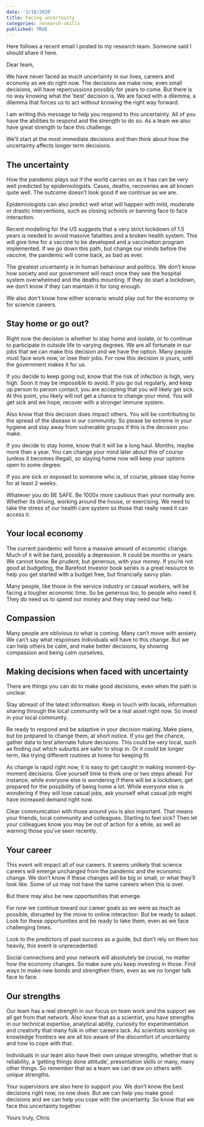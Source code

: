 ```yaml
---
date: '3/18/2020'
title: Facing uncertainty
categories: research-skills
published: TRUE
---
```


Here follows a recent email I posted to my research team. Someone said I should share it here.

Dear team,

We have never faced as much uncertainty in our lives, careers and economy as we do right now. The decisions we make now, even small decisions, will have repercussions possibly for years to come. But there is no way knowing what the ‘best’ decision is. We are faced with a dilemma, a dilemma that forces us to act without knowing the right way forward.

I am writing this message to help you respond to this uncertainty. All of you have the abilities to respond and the strength to do so. As a team we also have great strength to face this challenge.

We’ll start at the most immediate decisions and then think about how the uncertainty affects longer term decisions.

## The uncertainty

How the pandemic plays out if the world carries on as it has can be very well predicted by epidemiologists. Cases, deaths, recoveries are all known quite well. The outcome doesn’t look good if we continue as we are.  

Epidemiologists can also predict well what will happen with mild, moderate or drastic interventions, such as closing schools or banning face to face interaction.

Recent modelling for the US suggests that a very strict lockdown of 1.5 years is needed to avoid massive fatalities and a broken health system. This will give time for a vaccine to be developed and a vaccination program implemented. If we go down this path, but change our minds before the vaccine, the pandemic will come back, as bad as ever.

The greatest uncertainty is in human behaviour and politics. We don’t know how society and our government will react once they see the hospital system overwhelmed and the deaths mounting. If they do start a lockdown, we don’t know if they can maintain it for long enough.

We also don’t know how either scenario would play out for the economy or for science careers.  

## Stay home or go out?

Right now the decision is whether to stay home and isolate, or to continue to participate in outside life to varying degrees. We are all fortunate in our jobs that we can make this decision and we have the option. Many people must face work now, or lose their jobs. For now this decision is yours, until the government makes it for us.

If you decide to keep going out, know that the risk of infection is high, very high. Soon it may be impossible to avoid. If you go out regularly, and keep up person to person contact, you are accepting that you will likely get sick. At this point, you likely will not get a chance to change your mind. You will get sick and we hope, recover with a stronger immune system.  

Also know that this decision does impact others. You will be contributing to the spread of the disease in our community. So please be extreme in your hygiene and stay away from vulnerable groups if this is the decision you make.

If you decide to stay home, know that it will be a long haul. Months, maybe more than a year. You can change your mind later about this of course (unless it becomes illegal), so staying home now will keep your options open to some degree.

If you are sick or exposed to someone who is, of course, please stay home for at least 2 weeks.

Whatever you do BE SAFE. Be 1000x more cautious than your normally are. Whether its driving, working around the house, or exercising. We need to take the stress of our health care system so those that really need it can access it.

## Your local economy

The current pandemic will force a massive amount of economic change. Much of it will be hard, possibly a depression. It could be months or years. We cannot know.
Be prudent, but generous, with your money. If you’re not good at budgeting, the Barefoot Investor book series is a great resource to help you get started with a budget free, but financially savvy plan.

Many people, like those in the service industry or casual workers, will be facing a tougher economic time. So be generous too, to people who need it. They do need us to spend our money and they may need our help.

## Compassion

Many people are oblivious to what is coming. Many can’t move with anxiety. We can’t say what responses individuals will have to this change. But we can help others be calm, and make better decisions, by showing compassion and being calm ourselves.

## Making decisions when faced with uncertainty

There are things you can do to make good decisions, even when the path is unclear.

Stay abreast of the latest information. Keep in touch with locals, information sharing through the local community will be a real asset right now. So invest in your local community.

Be ready to respond and be adaptive in your decision making. Make plans, but be prepared to change them, at short notice. If you get the chance, gather data to test alternate future decisions. This could be very local, such as finding out which suburbs are safer to shop in. Or it could be longer term, like trying different routines at home for keeping fit.

As change is rapid right now, it is easy to get caught in making moment-by-moment decisions. Give yourself time to think one or two steps ahead. For instance, while everyone else is wondering if there will be a lockdown, get prepared for the possibility of being home a lot. While everyone else is wondering if they will lose casual jobs, ask yourself what casual job might have increased demand right now.

Clear communication with those around you is also important. That means your friends, local community and colleagues. Starting to feel sick? Then let your colleagues know you may be out of action for a while, as well as warning those you’ve seen recently.  

## Your career

This event will impact all of our careers. It seems unlikely that science careers will emerge unchanged from the pandemic and the economic change. We don’t know if these changes will be big or small, or what they’ll look like.
Some of us may not have the same careers when this is over.

But there may also be new opportunities that emerge.

For now we continue toward our career goals as we were as much as possible, disrupted by the move to online interaction. But be ready to adapt.
Look for these opportunities and be ready to take them, even as we face challenging times.

Look to the predictors of past success as a guide, but don’t rely on them too heavily, this event is unprecedented.

Social connections and your network will absolutely be crucial, no matter how the economy changes. So make sure you keep investing in those. Find ways to make new bonds and strengthen them, even as we no longer talk face to face.  

## Our strengths

Our team has a real strength in our focus on team work and the support we all get from that network. Also know that as a scientist, you have strengths in our technical expertise, analytical ability, curiosity for experimentation and creativity that many folk in other careers lack. As scientists working on knowledge frontiers we are all too aware of the discomfort of uncertainty and how to cope with that.

Individuals in our team also have their own unique strengths, whether that is reliability, a ‘getting things done attitude’, presentation skills or many, many other things. So remember that as a team we can draw on others with unique strengths.

Your supervisors are also here to support you. We don’t know the best decisions right now, no one does. But we can help you make good decisions and we can help you cope with the uncertainty. So know that we face this uncertainty together.

Yours truly,
Chris
